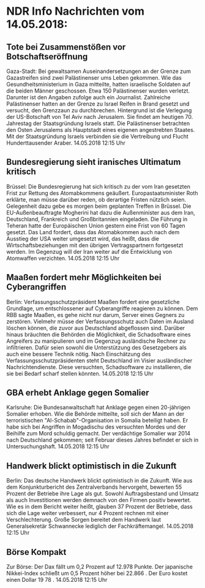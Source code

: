 # NDR Info Nachrichten vom 14.05.2018:


## Tote bei Zusammenstößen vor Botschaftseröffnung
Gaza-Stadt: Bei gewaltsamen Auseinandersetzungen an der Grenze zum Gazastreifen sind zwei Palästinenser ums Leben gekommen. Wie das Gesundheitsministerium in Gaza mitteilte, hatten israelische Soldaten auf die beiden Männer geschossen. Etwa 150 Palästinenser wurden verletzt. Darunter ist den Angaben zufolge auch ein Journalist. Zahlreiche Palästinenser hatten an der Grenze zu Israel Reifen in Brand gesetzt und versucht, den Grenzzaun zu durchbrechen. Hintergrund ist die Verlegung der US-Botschaft von Tel Aviv nach Jerusalem. Sie findet am heutigen 70. Jahrestag der Staatsgründung Israels statt. Die Palästinenser betrachten den Osten Jerusalems als Hauptstadt eines eigenen angestrebten Staates. Mit der Staatsgründung Israels verbinden sie die Vertreibung und Flucht Hunderttausender Araber. 14.05.2018 12:15 Uhr 

## Bundesregierung sieht iranisches Ultimatum kritisch
Brüssel: Die Bundesregierung hat sich kritisch zu der vom Iran gesetzten Frist zur Rettung des Atomabkommens geäußert. Europastaatsminister Roth erklärte, man müsse darüber reden, ob derartige Fristen nützlich seien. Gelegenheit dazu gebe es morgen beim geplanten Treffen in Brüssel. Die EU-Außenbeauftragte Mogherini hat dazu die Außenminister aus dem Iran, Deutschland, Frankreich und Großbritannien eingeladen. Die Führung in Teheran hatte der Europäischen Union gestern eine Frist von 60 Tagen gesetzt. Das Land fordert, dass das Atomabkommen auch nach dem Ausstieg der USA weiter umgesetzt wird, das heißt, dass die Wirtschaftsbeziehungen mit den übrigen Vertragspartnern fortgesetzt werden. Im Gegenzug will der Iran weiter auf die Entwicklung von Atomwaffen verzichten. 14.05.2018 12:15 Uhr 

## Maaßen fordert mehr Möglichkeiten bei Cyberangriffen
Berlin: Verfassungsschutzpräsident Maaßen fordert eine gesetzliche Grundlage, um entschlossener auf Cyberangriffe reagieren zu können. Dem RBB sagte Maaßen, es gehe nicht nur darum, Server eines Gegners zu zerstören. Vielmehr müsse der Verfassungsschutz auch Daten im Ausland löschen können, die zuvor aus Deutschland abgeflossen sind. Darüber hinaus bräuchten die Behörden die Möglichkeit, die Schadsoftware eines Angreifers zu manipulieren und im Gegenzug ausländische Rechner zu infiltrieren. Dafür seien sowohl die Unterstützung des Gesetzgebers als auch eine bessere Technik nötig. Nach Einschätzung des Verfassungsschutzpräsidenten steht Deutschland im Visier ausländischer Nachrichtendienste. Diese versuchten, Schadsoftware zu installieren, die sie bei Bedarf scharf stellen könnten. 14.05.2018 12:15 Uhr 

## GBA erhebt Anklage gegen Somalier
Karlsruhe: Die Bundesanwaltschaft hat Anklage gegen einen 20-jährigen Somalier erhoben. Wie die Behörde mitteilte, soll sich der Mann an der terroristischen "Al-Schabab"-Organisation in Somalia beteiligt haben. Er habe sich bei Angriffen in Mogadischu des versuchten Mordes und der Beihilfe zum Mord schuldig gemacht. Der verdächtige Somalier war 2014 nach Deutschland gekommen; seit Februar dieses Jahres befindet er sich in Untersuchungshaft. 14.05.2018 12:15 Uhr 

## Handwerk blickt optimistisch in die Zukunft
Berlin: Das deutsche Handwerk blickt optimistisch in die Zukunft. Wie aus dem Konjunkturbericht des Zentralverbands hervorgeht, bewerten 55 Prozent der Betriebe ihre Lage als gut. Sowohl Auftragsbestand und Umsatz als auch Investitionen werden demnach von den Firmen positiv bewertet. Wie es in dem Bericht weiter heißt, glauben 37 Prozent der Betriebe, dass sich die Lage weiter verbessert, nur 4 Prozent rechnen mit einer Verschlechterung. Große Sorgen bereitet dem Handwerk laut Generalsekretär Schwannecke lediglich der Fachkräftemangel. 14.05.2018 12:15 Uhr 

## Börse Kompakt
Zur Börse: Der Dax fällt um  0,2  Prozent auf  12.978  Punkte. Der japanische Nikkei-Index schließt um  0,5  Prozent höher bei  22.866 . Der Euro kostet einen Dollar  19 78 . 14.05.2018 12:15 Uhr 
